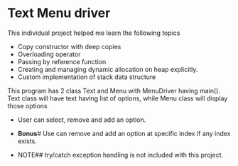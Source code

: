 # Text Menu driver
This individual project helped me learn the following topics
* Copy constructor with deep copies
* Overloading operator
* Passing by reference function
* Creating and managing dynamic allocation on heap explicitly.
* Custom implementation of stack data structure

This program has 2 class Text and Menu with MenuDriver having main().
Text class will have text having list of options, while
Menu class will display those options
* User can select, remove and add an option.

* **Bonus**# Use can remove and add an option at specific index if any index exists.

* NOTE## try/catch exception handling is not included with this project.


